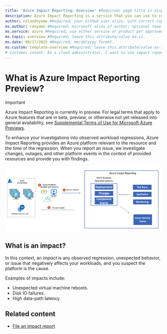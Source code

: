 ```yaml
---
title: 'Azure Impact Reporting: Overview' #Required; page title is displayed in search results. Include the brand.
description: Azure Impact Reporting is a service that you can use to report observed performance and availability regressions with your Azure workloads. #Required; article description that is displayed in search results. 
author: rolandnyamo #Required; your GitHub user alias, with correct capitalization.
ms.author: ronyamo #Required; microsoft alias of author; optional team alias.
ms.service: azure #Required; use either service or product per approved list. 
ms.topic: overview #Required; leave this attribute/value as-is.
ms.date: 09/17/2025 #Required; mm/dd/yyyy format.
ms.custom: template-overview #Required; leave this attribute/value as-is.
# Customer intent: As a cloud administrator, I want to use impact reporting tools to document performance issues in my Azure workloads so that I can quickly identify and address platform-related problems to maintain service reliability.
---
```


# What is Azure Impact Reporting Preview?

> [!IMPORTANT]
> Azure Impact Reporting is currently in preview. For legal terms that apply to Azure features that are in beta, preview, or otherwise not yet released into general availability, see [Supplemental Terms of Use for Microsoft Azure Previews](https://azure.microsoft.com/support/legal/preview-supplemental-terms/).

To enhance your investigations into observed workload regressions, Azure Impact Reporting provides an Azure platform relevant to the resource and the time of the regression. When you report an issue, we investigate changes, outages, and other platform events in the context of provided resources and provide you with findings.

[![Diagram that shows the architecture of impact connectors for Azure Monitor.](images/impact-reporting-end-to-end.png)](images/impact-reporting-end-to-end.png#lightbox)

## What is an impact?

In this context, an *impact* is any observed regression, unexpected behavior, or issue that negatively affects your workloads, and you suspect the platform is the cause.

Examples of impacts include:

* Unexpected virtual machine reboots.
* Disk IO failures.
* High data-path latency.

## Related content
<!-- Add a context sentence for the following links -->
* [File an impact report](report-impact.md)
<!-- - [View previous impact reports](links-how-to.md) -->
